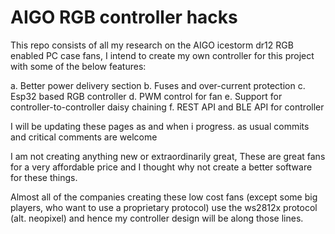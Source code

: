 # AIGO RGB controller hacks
This repo consists of all my research on the AIGO icestorm dr12 RGB enabled PC case fans,
I intend to create my own controller for this project with some of the below features:

a.	Better power delivery section
b.	Fuses and over-current protection
c.	Esp32 based RGB controller
d.	PWM control for fan
e.	Support for controller-to-controller daisy chaining
f.	REST API and BLE API for controller

I will be updating these pages as and when i progress. as usual commits and critical comments are welcome

I am not creating anything new or extraordinarily great, These are great fans for a very affordable price and I thought why not create a better software for these things.

Almost all of the companies creating these low cost fans (except some big players, who want to use a proprietary protocol) use the ws2812x protocol (alt. neopixel) and hence my controller design will be along those lines.
